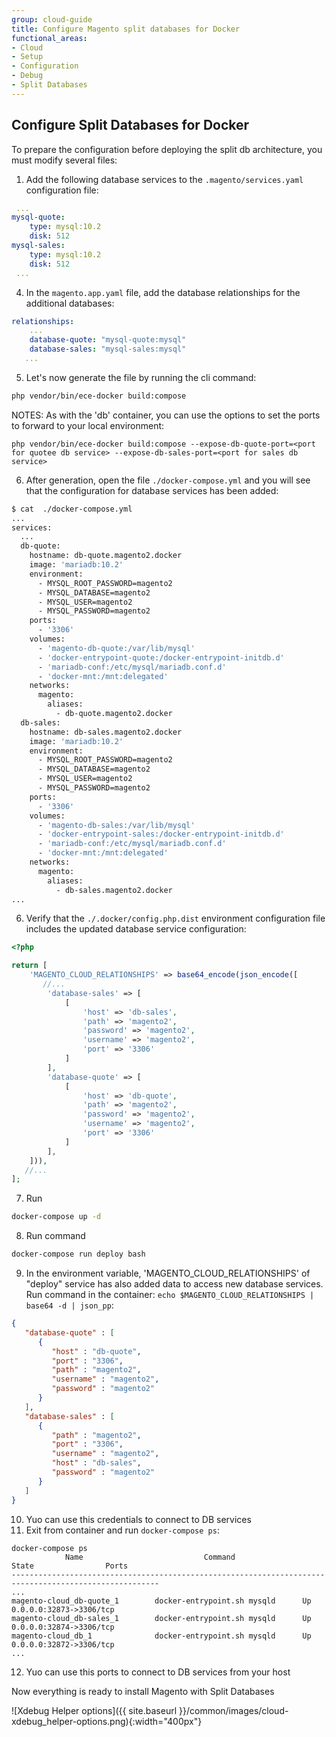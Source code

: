 ```yaml
---
group: cloud-guide
title: Configure Magento split databases for Docker
functional_areas:
- Cloud
- Setup
- Configuration
- Debug
- Split Databases
---
```


## Configure Split Databases for Docker
To prepare the configuration before deploying the split db architecture, you must modify several files:

1. Add the following database services to the `.magento/services.yaml` configuration file:

```yaml
 ...
mysql-quote:
    type: mysql:10.2
    disk: 512
mysql-sales:
    type: mysql:10.2
    disk: 512
 ...
```

4. In the `magento.app.yaml` file, add the database relationships for the additional databases:

```yaml
relationships:
    ...
    database-quote: "mysql-quote:mysql"
    database-sales: "mysql-sales:mysql"
   ...
```

5. Let's now generate the file by running the cli command:
```bash
php vendor/bin/ece-docker build:compose
```
NOTES: As with the 'db' container, you can use the options to set the ports to forward to your local environment:
  
```shell script
php vendor/bin/ece-docker build:compose --expose-db-quote-port=<port for quotee db service> --expose-db-sales-port=<port for sales db service>
```

6. Аfter generation, open the file `./docker-compose.yml` and you will see that the configuration for database services has been added:

```bash
$ cat  ./docker-compose.yml
...
services:
  ...
  db-quote:
    hostname: db-quote.magento2.docker
    image: 'mariadb:10.2'
    environment:
      - MYSQL_ROOT_PASSWORD=magento2
      - MYSQL_DATABASE=magento2
      - MYSQL_USER=magento2
      - MYSQL_PASSWORD=magento2
    ports:
      - '3306'
    volumes:
      - 'magento-db-quote:/var/lib/mysql'
      - 'docker-entrypoint-quote:/docker-entrypoint-initdb.d'
      - 'mariadb-conf:/etc/mysql/mariadb.conf.d'
      - 'docker-mnt:/mnt:delegated'
    networks:
      magento:
        aliases:
          - db-quote.magento2.docker
  db-sales:
    hostname: db-sales.magento2.docker
    image: 'mariadb:10.2'
    environment:
      - MYSQL_ROOT_PASSWORD=magento2
      - MYSQL_DATABASE=magento2
      - MYSQL_USER=magento2
      - MYSQL_PASSWORD=magento2
    ports:
      - '3306'
    volumes:
      - 'magento-db-sales:/var/lib/mysql'
      - 'docker-entrypoint-sales:/docker-entrypoint-initdb.d'
      - 'mariadb-conf:/etc/mysql/mariadb.conf.d'
      - 'docker-mnt:/mnt:delegated'
    networks:
      magento:
        aliases:
          - db-sales.magento2.docker
...
```
     
6.  Verify that the `./.docker/config.php.dist`  environment configuration file includes the updated database service configuration:

```php
<?php

return [
    'MAGENTO_CLOUD_RELATIONSHIPS' => base64_encode(json_encode([
       //...
        'database-sales' => [
            [
                'host' => 'db-sales',
                'path' => 'magento2',
                'password' => 'magento2',
                'username' => 'magento2',
                'port' => '3306'
            ]
        ],
        'database-quote' => [
            [
                'host' => 'db-quote',
                'path' => 'magento2',
                'password' => 'magento2',
                'username' => 'magento2',
                'port' => '3306'
            ]
        ],
    ])),
   //...
];
```

7. Run 

```bash
docker-compose up -d
```

8. Run command 

```bash
docker-compose run deploy bash
```

9. In the environment variable, 'MAGENTO_CLOUD_RELATIONSHIPS' of "deploy" service has also added data to access new database services. 
Run command in the container: ` echo $MAGENTO_CLOUD_RELATIONSHIPS | base64 -d | json_pp `:

```json
{
   "database-quote" : [
      {
         "host" : "db-quote",
         "port" : "3306",
         "path" : "magento2",
         "username" : "magento2",
         "password" : "magento2"
      }
   ],
   "database-sales" : [
      {
         "path" : "magento2",
         "port" : "3306",
         "username" : "magento2",
         "host" : "db-sales",
         "password" : "magento2"
      }
   ]
}
 ```

10. Yuo can use this credentials to connect to DB services
11. Exit from container and run `docker-compose ps`:

```shell script
docker-compose ps
            Name                           Command                  State                Ports
-------------------------------------------------------------------------------------------------------
...
magento-cloud_db-quote_1        docker-entrypoint.sh mysqld      Up             0.0.0.0:32873->3306/tcp
magento-cloud_db-sales_1        docker-entrypoint.sh mysqld      Up             0.0.0.0:32874->3306/tcp
magento-cloud_db_1              docker-entrypoint.sh mysqld      Up             0.0.0.0:32872->3306/tcp
...
```

12. Yuo can use this ports to connect to DB services from your host
 
Now everything is ready to install Magento with Split Databases


   ![Xdebug Helper options]({{ site.baseurl }}/common/images/cloud-xdebug_helper-options.png){:width="400px"}

[docker-config]: {{site.baseurl}}/cloud/docker/docker-config.html
[Xdebug Helper extension]: https://chrome.google.com/webstore/detail/xdebug-helper/eadndfjplgieldjbigjakmdgkmoaaaoc?hl=en
